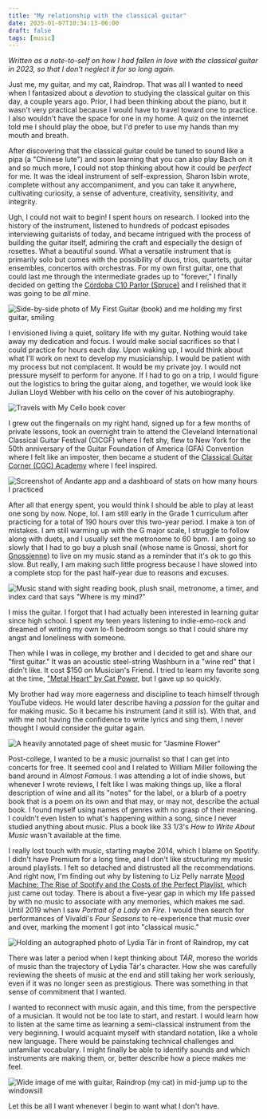 ```yaml
---
title: "My relationship with the classical guitar"
date: 2025-01-07T10:34:13-06:00
draft: false
tags: [music]
---
```


_Written as a note-to-self on how I had fallen in love with the classical guitar in 2023, so that I don't neglect it for so long again._

Just me, my guitar, and my cat, Raindrop. That was all I wanted to need when I fantasized about a _devotion_ to studying the classical guitar on this day, a couple years ago. Prior, I had been thinking about the piano, but it wasn't very practical because I would have to travel toward one to practice. I also wouldn't have the space for one in my home. A quiz on the internet told me I should play the oboe, but I'd prefer to use my hands than my mouth and breath.

After discovering that the classical guitar could be tuned to sound like a pipa (a "Chinese lute") and soon learning that you can also play Bach on it and so much more, I could not stop thinking about how it could be _perfect_ for me. It was the ideal instrument of self-expression, Sharon Isbin wrote, complete without any accompaniment, and you can take it anywhere, cultivating curiosity, a sense of adventure, creativity, sensitivity, and integrity.

Ugh, I could not wait to begin! I spent hours on research. I looked into the history of the instrument, listened to hundreds of podcast episodes interviewing guitarists of today, and became intrigued with the process of building the guitar itself, admiring the craft and especially the design of rosettes. What a beautiful sound. What a versatile instrument that is primarily solo but comes with the possibility of duos, trios, quartets, guitar ensembles, concertos with orchestras. For my own first guitar, one that could last me through the intermediate grades up to "forever," I finally decided on getting the [Córdoba C10 Parlor (Spruce)](https://www.calidoguitars.com/store/Cordoba-C10-Parlor-Solid-Spruce-Top-Parlor-%E2%85%9E-Size-Nylon-String-Classical-Guitar-p62184755) and I relished that it was going to be _all mine_. 

![Side-by-side photo of My First Guitar (book) and me holding my first guitar, smiling](https://d2w9rnfcy7mm78.cloudfront.net/33404071/original_bcc498564e8cff002eb4f72f9cb8199a.jpg?1736039214?bc=0)

I envisioned living a quiet, solitary life with my guitar. Nothing would take away my dedication and focus. I would make social sacrifices so that I could practice for hours each day. Upon waking up, I would think about what I'll work on next to develop my musicianship. I would be patient with my process but not complacent. It would be my private joy. I would not pressure myself to perform for anyone. If I had to go on a trip, I would figure out the logistics to bring the guitar along, and together, we would look like Julian Lloyd Webber with his cello on the cover of his autobiography.

![Travels with My Cello book cover](https://d2w9rnfcy7mm78.cloudfront.net/33404364/original_05272316d1e9c7e3295abe7a38ed9051.jpg?1736040178?bc=0)

I grew out the fingernails on my right hand, signed up for a few months of private lessons, took an overnight train to attend the Cleveland International Classical Guitar Festival (CICGF) where I felt shy, flew to New York for the 50th anniversary of the Guitar Foundation of America (GFA) Convention where I felt like an imposter, then became a student of the [Classical Guitar Corner (CGC) Academy](https://www.classicalguitarcorner.com/) where I feel inspired.

![Screenshot of Andante app and a dashboard of stats on how many hours I practiced](https://d2w9rnfcy7mm78.cloudfront.net/33310226/original_38b1c44136ba9944b41e9c425e5e7090.png?1735658606?bc=0)

After all that energy spent, you would think I should be able to play at least one song by now. Nope, lol. I am still early in the Grade 1 curriculum after practicing for a total of 190 hours over this two-year period. I make a ton of mistakes. I am still warming up with the G major scale, I struggle to follow along with duets, and I usually set the metronome to 60 bpm. I am going so slowly that I had to go buy a plush snail (whose name is Gnossi, short for [Gnossienne](https://en.wikipedia.org/wiki/Gnossiennes)) to live on my music stand as a reminder that it's ok to go this slow. But really, I am making such little progress because I have slowed into a complete stop for the past half-year due to reasons and excuses.

![Music stand with sight reading book, plush snail, metronome, a timer, and index card that says "Where is my mind?"](https://d2w9rnfcy7mm78.cloudfront.net/33386941/original_5d5b4f9905e801578ce5a4cad98ae534.jpg?1735968319?bc=0)

I miss the guitar. I forgot that I had actually been interested in learning guitar since high school. I spent my teen years listening to indie-emo-rock and dreamed of writing my own lo-fi bedroom songs so that I could share my angst and loneliness with someone.

Then while I was in college, my brother and I decided to get and share our "first guitar." It was an acoustic steel-string Washburn in a "wine red" that I didn't like. It cost $150 on Musician's Friend. I tried to learn my favorite song at the time, ["Metal Heart" by Cat Power](https://youtu.be/f4XqTl0ACoY?si=1xTunF4xYGDFNx0-), but I gave up so quickly.

My brother had way more eagerness and discipline to teach himself through YouTube videos. He would later describe having a _passion_ for the guitar and for making music. So it became his instrument (and it still is). With that, and with me not having the confidence to write lyrics and sing them, I never thought I would consider the guitar again.

![A heavily annotated page of sheet music for "Jasmine Flower"](https://d2w9rnfcy7mm78.cloudfront.net/33387760/original_703d33df4057e6b02d7462c494037c80.jpg?1735971274?bc=0)

Post-college, I wanted to be a music journalist so that I can get into concerts for free. It seemed cool and I related to William Miller following the band around in _Almost Famous._ I was attending a lot of indie shows, but whenever I wrote reviews, I felt like I was making things up, like a floral description of wine and all its "notes" for the label, or a blurb of a poetry book that is a poem on its own and that may, or may not, describe the actual book. I found myself using names of genres with no grasp of their meaning. I couldn't even listen to what's happening within a song, since I never studied anything about music. Plus a book like 33 1/3's _How to Write About Music_ wasn't available at the time.

I really lost touch with music, starting maybe 2014, which I blame on Spotify. I didn't have Premium for a long time, and I don't like structuring my music around playlists. I felt so detached and distrusted all the recommendations. And right now, I'm finding out why by listening to Liz Pelly narrate [Mood Machine: The Rise of Spotify and the Costs of the Perfect Playlist](https://www.simonandschuster.com/books/Mood-Machine/Liz-Pelly/9781668083505), which just came out today. There is about a five-year gap in which my life passed by with no music to associate with any memories, which makes me sad. Until 2019 when I saw _Portrait of a Lady on Fire_. I would then search for performances of Vivaldi's _Four Seasons_ to re-experience that music over and over, marking the moment I got into "classical music." 

![Holding an autographed photo of Lydia Tár in front of Raindrop, my cat](https://d2w9rnfcy7mm78.cloudfront.net/33388263/original_2ffbe6b7925905b88b80f5f33380febe.jpg?1735973185?bc=0)

There was later a period when I kept thinking about _TÁR_, moreso the worlds of music than the trajectory of Lydia Tár's character. How she was carefully reviewing the sheets of music at the end and still taking her work seriously, even if it was no longer seen as prestigious. There was something in that sense of commitment that I wanted.

I wanted to reconnect with music again, and this time, from the perspective of a musician. It would not be too late to start, and restart. I would learn how to listen at the same time as learning a semi-classical instrument from the very beginning. I would acquaint myself with standard notation, like a whole new language. There would be painstaking technical challenges and unfamiliar vocabulary. I might finally be able to identify sounds and which instruments are making them, or, better describe how a piece makes me feel.

![Wide image of me with guitar, Raindrop (my cat) in mid-jump up to the windowsill](https://i.postimg.cc/rpjwfxpC/b08fe2be-7f86-4657-bc48-b57795efb50b.jpg)

Let this be all I want whenever I begin to want what I don't have.